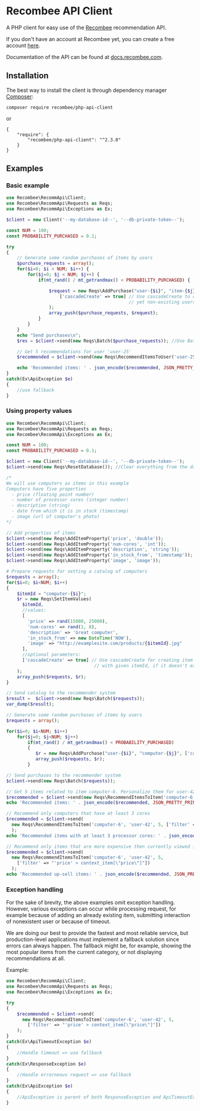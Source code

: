 # Recombee API Client

A PHP client for easy use of the [Recombee](https://www.recombee.com/) recommendation API.

If you don't have an account at Recombee yet, you can create a free account [here](https://www.recombee.com/).

Documentation of the API can be found at [docs.recombee.com](https://docs.recombee.com/).

## Installation

The best way to install the client is through dependency manager [Composer](https://getcomposer.org/):

```
composer require recombee/php-api-client
```
or
```
{
    "require": {
        "recombee/php-api-client": "^2.3.0"
    }
}
```

## Examples

### Basic example
```php
use Recombee\RecommApi\Client;
use Recombee\RecommApi\Requests as Reqs;
use Recombee\RecommApi\Exceptions as Ex;

$client = new Client('--my-database-id--', '--db-private-token--');

const NUM = 100;
const PROBABILITY_PURCHASED = 0.1;

try
{
    // Generate some random purchases of items by users
    $purchase_requests = array();
    for($i=0; $i < NUM; $i++) {
        for($j=0; $j < NUM; $j++) {
            if(mt_rand() / mt_getrandmax() < PROBABILITY_PURCHASED) {

                $request = new Reqs\AddPurchase("user-{$i}", "item-{$j}",
                    ['cascadeCreate' => true] // Use cascadeCreate to create the
                                              // yet non-existing users and items
                );
                array_push($purchase_requests, $request);
            }
        }
    }
    echo "Send purchases\n";
    $res = $client->send(new Reqs\Batch($purchase_requests)); //Use Batch for faster processing of larger data

    // Get 5 recommendations for user 'user-25'
    $recommended = $client->send(new Reqs\RecommendItemsToUser('user-25', 5));

    echo 'Recommended items: ' . json_encode($recommended, JSON_PRETTY_PRINT) . "\n";
}
catch(Ex\ApiException $e)
{
    //use fallback
}
```

### Using property values
```php
use Recombee\RecommApi\Client;
use Recombee\RecommApi\Requests as Reqs;
use Recombee\RecommApi\Exceptions as Ex;

const NUM = 100;
const PROBABILITY_PURCHASED = 0.1;

$client = new Client('--my-database-id--', '--db-private-token--');
$client->send(new Reqs\ResetDatabase()); //Clear everything from the database

/*
We will use computers as items in this example
Computers have five properties 
  - price (floating point number)
  - number of processor cores (integer number)
  - description (string)
  - date from which it is in stock (timestamp)
  - image (url of computer's photo)
*/

// Add properties of items
$client->send(new Reqs\AddItemProperty('price', 'double'));
$client->send(new Reqs\AddItemProperty('num-cores', 'int'));
$client->send(new Reqs\AddItemProperty('description', 'string'));
$client->send(new Reqs\AddItemProperty('in_stock_from', 'timestamp'));
$client->send(new Reqs\AddItemProperty('image', 'image'));

# Prepare requests for setting a catalog of computers
$requests = array();
for($i=0; $i<NUM; $i++)
{
    $itemId = "computer-{$i}";
    $r = new Reqs\SetItemValues(
      $itemId,
      //values:
      [ 
        'price' => rand(15000, 25000),
        'num-cores' => rand(1, 8),
        'description' => 'Great computer',
        'in_stock_from' => new DateTime('NOW'),
        'image' => "http://examplesite.com/products/{$itemId}.jpg"
      ],
      //optional parameters:
      ['cascadeCreate' => true] // Use cascadeCreate for creating item
                                 // with given itemId, if it doesn't exist]
    );
    array_push($requests, $r);
}

// Send catalog to the recommender system
$result =  $client->send(new Reqs\Batch($requests));
var_dump($result);

// Generate some random purchases of items by users
$requests = array();

for($i=0; $i<NUM; $i++)
    for($j=0; $j<NUM; $j++)
        if(mt_rand() / mt_getrandmax() < PROBABILITY_PURCHASED)
        {
           $r = new Reqs\AddPurchase("user-{$i}", "computer-{$j}", ['cascadeCreate' => true]);
           array_push($requests, $r);
        }

// Send purchases to the recommender system
$client->send(new Reqs\Batch($requests));

// Get 5 items related to item computer-6. Personalize them for user-42, who is currently viewing that item.
$recommended = $client->send(new Reqs\RecommendItemsToItem('computer-6', 'user-42', 5));
echo 'Recommended items: ' . json_encode($recommended, JSON_PRETTY_PRINT)  . "\n";

// Recommend only computers that have at least 3 cores
$recommended = $client->send(
  new Reqs\RecommendItemsToItem('computer-6', 'user-42', 5, ['filter' => "'num-cores'>=3"])
  );
echo 'Recommended items with at least 3 processor cores: ' . json_encode($recommended, JSON_PRETTY_PRINT) . "\n";

// Recommend only items that are more expensive then currently viewed item computer-6 (up-sell)
$recommended = $client->send(
  new Reqs\RecommendItemsToItem('computer-6', 'user-42', 5,
    ['filter' => "'price' > context_item[\"price\"]"])
  );
echo 'Recommended up-sell items: ' . json_encode($recommended, JSON_PRETTY_PRINT) . "\n"
```

### Exception handling

For the sake of brevity, the above examples omit exception handling. However, various exceptions can occur while processing request, for example because of adding an already existing item, submitting interaction of nonexistent user or because of timeout.

We are doing our best to provide the fastest and most reliable service, but production-level applications must implement a fallback solution since errors can always happen. The fallback might be, for example, showing the most popular items from the current category, or not displaying recommendations at all.

Example:
```php
use Recombee\RecommApi\Client;
use Recombee\RecommApi\Requests as Reqs;
use Recombee\RecommApi\Exceptions as Ex;

try
{
    $recommended = $client->send(
      new Reqs\RecommendItemsToItem('computer-6', 'user-42', 5,
        ['filter' => "'price' > context_item[\"price\"]"])
    );
}
catch(Ex\ApiTimeoutException $e)
{
    //Handle timeout => use fallback
}
catch(Ex\ResponseException $e)
{
    //Handle errorneous request => use fallback
}
catch(Ex\ApiException $e)
{
    //ApiException is parent of both ResponseException and ApiTimeoutException
}
```
